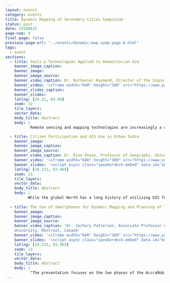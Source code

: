 ```yaml
---
layout: event2
category: events
title: Dynamic Mapping of Secondary Cities Symposium
status: past
date: 20160615
page-num: 9
final-page: false
previous-page-url: "../events/dynamic-map-symp-page-8.html"
tags:
  - event
sections: 
  - title: Tools & Technologies Applied to Humanitarian Aid
    banner_image_caption: 
    banner_image: 
    banner_image_source: 
    banner_video_caption: Dr. Nathaniel Raymond, Director of the Signal Program on Human Security and Technology at the Harvard Humanitarian Initiative (HHI) of the Harvard Chan School of Public Health
    banner_video: '<iframe width="640" height="360" src="https://www.youtube.com/embed/XAYRCZzgnN8" frameborder="0" allowfullscreen></iframe>'
    banner_slides_caption: 
    banner_slides: 
    latlng: [28.22, 84.00]
    zoom: 12
    tile_layers:
    vector_data:
    body_title: Abstract
    body: |
           Remote sensing and mapping technologies are increasingly a critical component of humanitarian assistance operations during both armed conflict and natural disaster contexts. This session discusses common use cases of these platforms and techniques for providing general situational awareness to responders and affected populations, as well as specific applications of them to certain types of aid operations.

  - title: Citizen Participation and GIS Use in Urban India
    banner_image: 
    banner_image_caption: 
    banner_image_source:
    banner_video_caption: Dr. Rina Ghose, Professor of Geography, University of Wisconsin-Milwaukee
    banner_video: '<iframe width="640" height="360" src="https://www.youtube.com/embed/SpzanNLZGFA" frameborder="0" allowfullscreen></iframe>'
    banner_slides: '<script async class="speakerdeck-embed" data-id="a05f391d63f344e7ba15e864df58e0be" data-ratio="1.77777777777778" src="//speakerdeck.com/assets/embed.js"></script>'
    latlng: [28.232, 83.969]
    zoom: 13
    tile_layers:
    vector_data:
    body_title: Abstract
    body: |
          While the global North has a long history of utilizing GIS for spatial decision making, its usage in India has been relatively recent. Further, the concept of citizen participation in planning activities is relatively new in India, and its effectiveness is shaped by multiple contextual factors. Because of the recent emphasis on collaborative governance and transparency, GIS is used to enhance citizen participation through e-governance projects and through Public Participation GIS. This paper aims to examine the complexities of embedded in citizen participation through GIS based knowledge production in urban communities in India. Through empirical findings, it aims to demonstrate how cultural, political and technological factors differentially shape the ways GIS is being used in enhancing citizen participation in urban planning in India. 
    
  - title: The Use of Smartphones for Dynamic Mapping and Planning of Transit Systems in Africa
    banner_image: 
    banner_image_caption: 
    banner_image_source:
    banner_video_caption: 'Dr. Zachary Patterson, Associate Professor of Geography, Planning and Environment, Concordia
    University, Montreal, Canada'
    banner_video: '<iframe width="640" height="360" src="https://www.youtube.com/embed/BKEPAm01L8s" frameborder="0" allowfullscreen></iframe>'
    banner_slides: '<script async class="speakerdeck-embed" data-id="bda32299a65f4d07b4ac7655a8891083" data-ratio="1.33333333333333" src="//speakerdeck.com/assets/embed.js"></script>'
    latlng: [28.232, 83.969]
    zoom: 13
    tile_layers:
    vector_data:
    body_title: Abstract
    body: |
           "The presentation focuses on the two phases of the AccraMobile Project - a collaboration between the Accra Municipal Assembly (AMA), the Agence francaise de développement and Concordia University’s (Montreal, Canada) TRIP Lab. Impetus for the project originated from the AMA who sought to construct a documentary structure (route registry, protocols for data collection and mapping) for planning and passenger use of the Trotro bus network of Accra in Ghana. Phase 1 of the project involved: the adaptation of the TRIP Lab’s smartphone travel survey app, DataMobile; development of a data collection protocol; administration of Trotro route data collection; and the dynamic mapping of the routes. Data from Phase 1 has subsequently been trans- formed into Google’s General Transit Feed Specification (GTFS) format, and made accessible to the local community through a hackathon and map designed to be easily readable to Trotro users. While Phase 1 sought to gather information on the nature and breadth of the Trotro network for planning purposes, Phase 2 is directed primarily towards Trotro operators. It involves a great deal of engagement with operators with the aim of better understanding Trotro operations and developing business cases to finance a feet renewal program."
---
```



